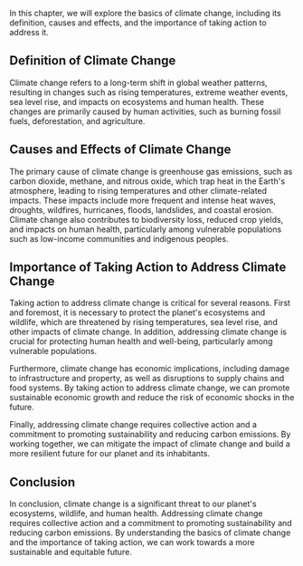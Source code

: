 
In this chapter, we will explore the basics of climate change, including its definition, causes and effects, and the importance of taking action to address it.

Definition of Climate Change
----------------------------

Climate change refers to a long-term shift in global weather patterns, resulting in changes such as rising temperatures, extreme weather events, sea level rise, and impacts on ecosystems and human health. These changes are primarily caused by human activities, such as burning fossil fuels, deforestation, and agriculture.

Causes and Effects of Climate Change
------------------------------------

The primary cause of climate change is greenhouse gas emissions, such as carbon dioxide, methane, and nitrous oxide, which trap heat in the Earth's atmosphere, leading to rising temperatures and other climate-related impacts. These impacts include more frequent and intense heat waves, droughts, wildfires, hurricanes, floods, landslides, and coastal erosion. Climate change also contributes to biodiversity loss, reduced crop yields, and impacts on human health, particularly among vulnerable populations such as low-income communities and indigenous peoples.

Importance of Taking Action to Address Climate Change
-----------------------------------------------------

Taking action to address climate change is critical for several reasons. First and foremost, it is necessary to protect the planet's ecosystems and wildlife, which are threatened by rising temperatures, sea level rise, and other impacts of climate change. In addition, addressing climate change is crucial for protecting human health and well-being, particularly among vulnerable populations.

Furthermore, climate change has economic implications, including damage to infrastructure and property, as well as disruptions to supply chains and food systems. By taking action to address climate change, we can promote sustainable economic growth and reduce the risk of economic shocks in the future.

Finally, addressing climate change requires collective action and a commitment to promoting sustainability and reducing carbon emissions. By working together, we can mitigate the impact of climate change and build a more resilient future for our planet and its inhabitants.

Conclusion
----------

In conclusion, climate change is a significant threat to our planet's ecosystems, wildlife, and human health. Addressing climate change requires collective action and a commitment to promoting sustainability and reducing carbon emissions. By understanding the basics of climate change and the importance of taking action, we can work towards a more sustainable and equitable future.
